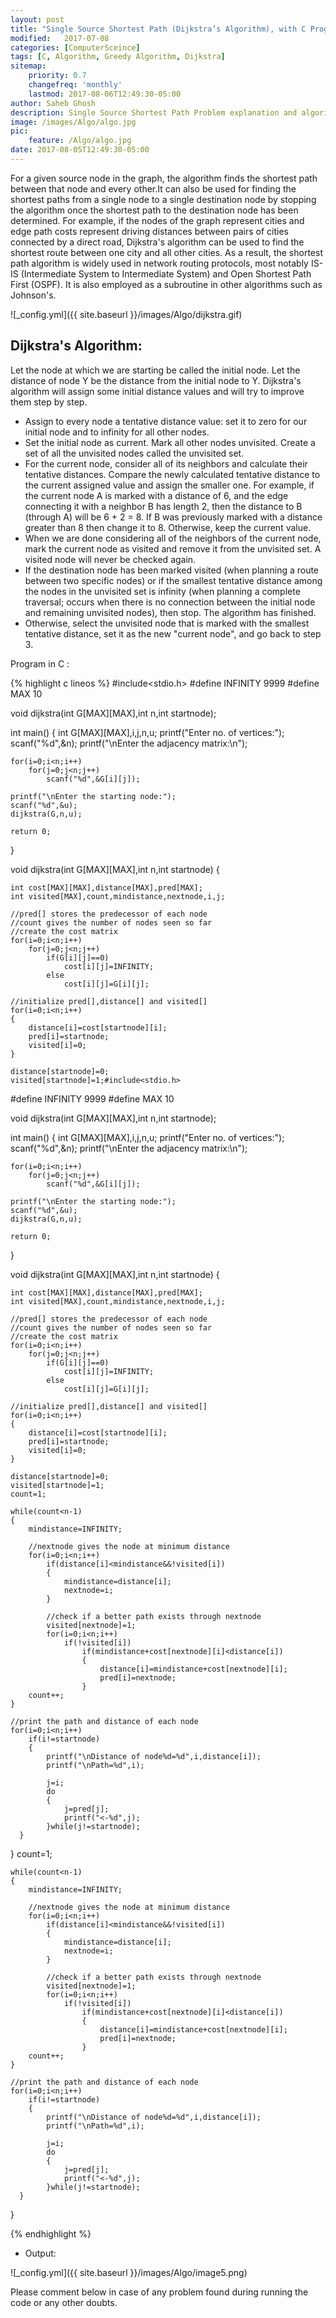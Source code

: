 ```yaml
---
layout: post
title: "Single Source Shortest Path (Dijkstra’s Algorithm), with C Program Example"
modified:   2017-07-08
categories: [ComputerSceince]
tags: [C, Algorithm, Greedy Algorithm, Dijkstra]
sitemap:
    priority: 0.7
    changefreq: 'monthly'
    lastmod: 2017-08-06T12:49:30-05:00
author: Saheb Ghosh
description: Single Source Shortest Path Problem explanation and algorithmic solution(Dijkstra’s Algorithm). C Program example of Dijkstra’s Algorithm.
image: /images/Algo/algo.jpg
pic:
    feature: /Algo/algo.jpg
date: 2017-08-05T12:49:30-05:00
---
```

For a given source node in the graph, the algorithm finds the shortest path between that node and every other.It can also be 
used for finding the shortest paths from a single node to a single destination node by stopping the algorithm once the shortest 
path to the destination node has been determined. For example, if the nodes of the graph represent cities and edge path costs 
represent driving distances between pairs of cities connected by a direct road, Dijkstra's algorithm can be used to find the 
shortest route between one city and all other cities. As a result, the shortest path algorithm is widely used in network routing
protocols, most notably IS-IS (Intermediate System to Intermediate System) and Open Shortest Path First (OSPF). It is also 
employed as a subroutine in other algorithms such as Johnson's.

![_config.yml]({{ site.baseurl }}/images/Algo/dijkstra.gif)

## Dijkstra's Algorithm:

Let the node at which we are starting be called the initial node. Let the distance of node Y be the distance from the initial node to Y. Dijkstra's algorithm will assign some initial distance values and will try to improve them step by step.


- Assign to every node a tentative distance value: set it to zero for our initial node and to infinity for all other nodes.
- Set the initial node as current. Mark all other nodes unvisited. Create a set of all the unvisited nodes called the unvisited set.
- For the current node, consider all of its neighbors and calculate their tentative distances. Compare the newly calculated tentative distance to the current assigned value and assign the smaller one. For example, if the current node A is marked with a distance of 6, and the edge connecting it with a neighbor B has length 2, then the distance to B (through A) will be 6 + 2 = 8. If B was previously marked with a distance greater than 8 then change it to 8. Otherwise, keep the current value.
- When we are done considering all of the neighbors of the current node, mark the current node as visited and remove it from the unvisited set. A visited node will never be checked again.
- If the destination node has been marked visited (when planning a route between two specific nodes) or if the smallest tentative distance among the nodes in the unvisited set is infinity (when planning a complete traversal; occurs when there is no connection between the initial node and remaining unvisited nodes), then stop. The algorithm has finished.
- Otherwise, select the unvisited node that is marked with the smallest tentative distance, set it as the new "current node", and go back to step 3.


Program in C :

{% highlight c lineos %}
#include<stdio.h>
#define INFINITY 9999
#define MAX 10
 
void dijkstra(int G[MAX][MAX],int n,int startnode);
 
int main()
{
    int G[MAX][MAX],i,j,n,u;
    printf("Enter no. of vertices:");
    scanf("%d",&n);
    printf("\nEnter the adjacency matrix:\n");
    
    for(i=0;i<n;i++)
        for(j=0;j<n;j++)
            scanf("%d",&G[i][j]);
    
    printf("\nEnter the starting node:");
    scanf("%d",&u);
    dijkstra(G,n,u);
    
    return 0;
}
 
void dijkstra(int G[MAX][MAX],int n,int startnode)
{
 
    int cost[MAX][MAX],distance[MAX],pred[MAX];
    int visited[MAX],count,mindistance,nextnode,i,j;
    
    //pred[] stores the predecessor of each node
    //count gives the number of nodes seen so far
    //create the cost matrix
    for(i=0;i<n;i++)
        for(j=0;j<n;j++)
            if(G[i][j]==0)
                cost[i][j]=INFINITY;
            else
                cost[i][j]=G[i][j];
    
    //initialize pred[],distance[] and visited[]
    for(i=0;i<n;i++)
    {
        distance[i]=cost[startnode][i];
        pred[i]=startnode;
        visited[i]=0;
    }
    
    distance[startnode]=0;
    visited[startnode]=1;#include<stdio.h>
#define INFINITY 9999
#define MAX 10
 
void dijkstra(int G[MAX][MAX],int n,int startnode);
 
int main()
{
    int G[MAX][MAX],i,j,n,u;
    printf("Enter no. of vertices:");
    scanf("%d",&n);
    printf("\nEnter the adjacency matrix:\n");
    
    for(i=0;i<n;i++)
        for(j=0;j<n;j++)
            scanf("%d",&G[i][j]);
    
    printf("\nEnter the starting node:");
    scanf("%d",&u);
    dijkstra(G,n,u);
    
    return 0;
}
 
void dijkstra(int G[MAX][MAX],int n,int startnode)
{
 
    int cost[MAX][MAX],distance[MAX],pred[MAX];
    int visited[MAX],count,mindistance,nextnode,i,j;
    
    //pred[] stores the predecessor of each node
    //count gives the number of nodes seen so far
    //create the cost matrix
    for(i=0;i<n;i++)
        for(j=0;j<n;j++)
            if(G[i][j]==0)
                cost[i][j]=INFINITY;
            else
                cost[i][j]=G[i][j];
    
    //initialize pred[],distance[] and visited[]
    for(i=0;i<n;i++)
    {
        distance[i]=cost[startnode][i];
        pred[i]=startnode;
        visited[i]=0;
    }
    
    distance[startnode]=0;
    visited[startnode]=1;
    count=1;
    
    while(count<n-1)
    {
        mindistance=INFINITY;
        
        //nextnode gives the node at minimum distance
        for(i=0;i<n;i++)
            if(distance[i]<mindistance&&!visited[i])
            {
                mindistance=distance[i];
                nextnode=i;
            }
            
            //check if a better path exists through nextnode            
            visited[nextnode]=1;
            for(i=0;i<n;i++)
                if(!visited[i])
                    if(mindistance+cost[nextnode][i]<distance[i])
                    {
                        distance[i]=mindistance+cost[nextnode][i];
                        pred[i]=nextnode;
                    }
        count++;
    }
 
    //print the path and distance of each node
    for(i=0;i<n;i++)
        if(i!=startnode)
        {
            printf("\nDistance of node%d=%d",i,distance[i]);
            printf("\nPath=%d",i);
            
            j=i;
            do
            {
                j=pred[j];
                printf("<-%d",j);
            }while(j!=startnode);
      }
}
    count=1;
    
    while(count<n-1)
    {
        mindistance=INFINITY;
        
        //nextnode gives the node at minimum distance
        for(i=0;i<n;i++)
            if(distance[i]<mindistance&&!visited[i])
            {
                mindistance=distance[i];
                nextnode=i;
            }
            
            //check if a better path exists through nextnode            
            visited[nextnode]=1;
            for(i=0;i<n;i++)
                if(!visited[i])
                    if(mindistance+cost[nextnode][i]<distance[i])
                    {
                        distance[i]=mindistance+cost[nextnode][i];
                        pred[i]=nextnode;
                    }
        count++;
    }
 
    //print the path and distance of each node
    for(i=0;i<n;i++)
        if(i!=startnode)
        {
            printf("\nDistance of node%d=%d",i,distance[i]);
            printf("\nPath=%d",i);
            
            j=i;
            do
            {
                j=pred[j];
                printf("<-%d",j);
            }while(j!=startnode);
      }
}


{% endhighlight %}


- Output:


![_config.yml]({{ site.baseurl }}/images/Algo/image5.png)



Please comment below in case of any problem found during running the code or any other doubts.

